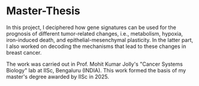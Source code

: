 # Master-Thesis
In this project, I deciphered how gene signatures can be used for the prognosis of different tumor-related changes, i.e., metabolism, hypoxia, iron-induced death, and epithelial-mesenchymal plasticity. In the latter part, I also worked on decoding the mechanisms that lead to these changes in breast cancer.

The work was carried out in Prof. Mohit Kumar Jolly's "Cancer Systems Biology" lab at IISc, Bengaluru (INDIA). This work formed the basis of my master's degree awarded by IISc in 2025.
